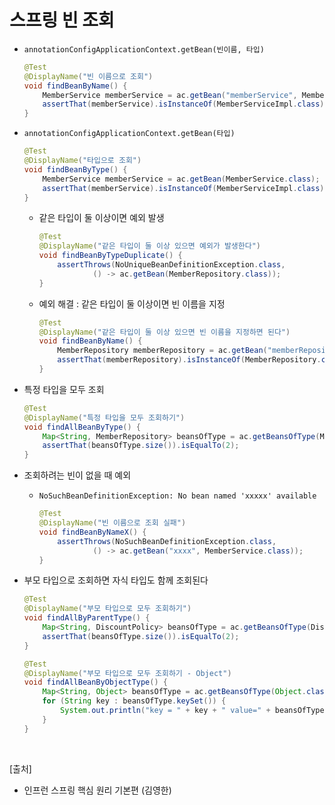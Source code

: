 # 스프링 빈 조회

- `annotationConfigApplicationContext.getBean(빈이름, 타입)`

  ```java
  @Test
  @DisplayName("빈 이름으로 조회")
  void findBeanByName() {
      MemberService memberService = ac.getBean("memberService", MemberService.class);
      assertThat(memberService).isInstanceOf(MemberServiceImpl.class);
  }
  ```

- `annotationConfigApplicationContext.getBean(타입)`

  ```java
  @Test
  @DisplayName("타입으로 조회")
  void findBeanByType() {
      MemberService memberService = ac.getBean(MemberService.class);
      assertThat(memberService).isInstanceOf(MemberServiceImpl.class);
  }
  ```

  - 같은 타입이 둘 이상이면 예외 발생
    ```java
    @Test
    @DisplayName("같은 타입이 둘 이상 있으면 예외가 발생한다")
    void findBeanByTypeDuplicate() {
        assertThrows(NoUniqueBeanDefinitionException.class,
                () -> ac.getBean(MemberRepository.class));
    }
    ```
  - 예외 해결 : 같은 타입이 둘 이상이면 빈 이름을 지정
    ```java
    @Test
    @DisplayName("같은 타입이 둘 이상 있으면 빈 이름을 지정하면 된다")
    void findBeanByName() {
        MemberRepository memberRepository = ac.getBean("memberRepository1", MemberRepository.class);
        assertThat(memberRepository).isInstanceOf(MemberRepository.class);
    }
    ```

- 특정 타입을 모두 조회

  ```java
  @Test
  @DisplayName("특정 타입을 모두 조회하기")
  void findAllBeanByType() {
      Map<String, MemberRepository> beansOfType = ac.getBeansOfType(MemberRepository.class);
      assertThat(beansOfType.size()).isEqualTo(2);
  }
  ```

- 조회하려는 빈이 없을 때 예외

  - `NoSuchBeanDefinitionException: No bean named 'xxxxx' available`

    ```java
    @Test
    @DisplayName("빈 이름으로 조회 실패")
    void findBeanByNameX() {
        assertThrows(NoSuchBeanDefinitionException.class,
                () -> ac.getBean("xxxx", MemberService.class));
    }
    ```

- 부모 타입으로 조회하면 자식 타입도 함께 조회된다
  ```java
  @Test
  @DisplayName("부모 타입으로 모두 조회하기")
  void findAllByParentType() {
      Map<String, DiscountPolicy> beansOfType = ac.getBeansOfType(DiscountPolicy.class);
      assertThat(beansOfType.size()).isEqualTo(2);
  }
  ```
  ```java
  @Test
  @DisplayName("부모 타입으로 모두 조회하기 - Object")
  void findAllBeanByObjectType() {
      Map<String, Object> beansOfType = ac.getBeansOfType(Object.class);
      for (String key : beansOfType.keySet()) {
          System.out.println("key = " + key + " value=" + beansOfType.get(key));
      }
  }
  ```

<br/>

[출처]

- 인프런 스프링 핵심 원리 기본편 (김영한)
